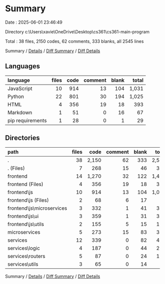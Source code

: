 # Summary

Date : 2025-06-01 23:46:49

Directory c:\\Users\\xavie\\OneDrive\\Desktop\\cs361\\cs361-main-program

Total : 38 files,  2150 codes, 62 comments, 333 blanks, all 2545 lines

Summary / [Details](details.md) / [Diff Summary](diff.md) / [Diff Details](diff-details.md)

## Languages
| language | files | code | comment | blank | total |
| :--- | ---: | ---: | ---: | ---: | ---: |
| JavaScript | 10 | 914 | 13 | 104 | 1,031 |
| Python | 22 | 801 | 30 | 194 | 1,025 |
| HTML | 4 | 356 | 19 | 18 | 393 |
| Markdown | 1 | 51 | 0 | 16 | 67 |
| pip requirements | 1 | 28 | 0 | 1 | 29 |

## Directories
| path | files | code | comment | blank | total |
| :--- | ---: | ---: | ---: | ---: | ---: |
| . | 38 | 2,150 | 62 | 333 | 2,545 |
| . (Files) | 7 | 268 | 15 | 46 | 329 |
| frontend | 14 | 1,270 | 32 | 122 | 1,424 |
| frontend (Files) | 4 | 356 | 19 | 18 | 393 |
| frontend\\js | 10 | 914 | 13 | 104 | 1,031 |
| frontend\\js (Files) | 2 | 68 | 6 | 17 | 91 |
| frontend\\js\\microservices | 3 | 332 | 1 | 41 | 374 |
| frontend\\js\\ui | 3 | 359 | 1 | 31 | 391 |
| frontend\\js\\utils | 2 | 155 | 5 | 15 | 175 |
| microservices | 5 | 273 | 15 | 83 | 371 |
| services | 12 | 339 | 0 | 82 | 421 |
| services\\logic | 4 | 187 | 0 | 44 | 231 |
| services\\routers | 5 | 87 | 0 | 24 | 111 |
| services\\utils | 3 | 65 | 0 | 14 | 79 |

Summary / [Details](details.md) / [Diff Summary](diff.md) / [Diff Details](diff-details.md)